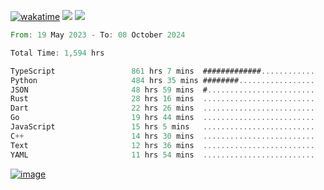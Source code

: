 [![wakatime](https://wakatime.com/badge/user/00eead22-fb14-4dd0-ab8a-3625cafbd50d.svg)](https://wakatime.com/@00eead22-fb14-4dd0-ab8a-3625cafbd50d)
![](https://komarev.com/ghpvc/?username=flatypus)
![](https://pixel.flatypus.me/flatypus?type=tracker)
<!--START_SECTION:waka-->

```rust
From: 19 May 2023 - To: 08 October 2024

Total Time: 1,594 hrs

TypeScript                 861 hrs 7 mins  #############............   53.77 %
Python                     484 hrs 35 mins ########.................   30.26 %
JSON                       48 hrs 59 mins  #........................   03.06 %
Rust                       28 hrs 16 mins  .........................   01.77 %
Dart                       22 hrs 26 mins  .........................   01.40 %
Go                         19 hrs 44 mins  .........................   01.23 %
JavaScript                 15 hrs 5 mins   .........................   00.94 %
C++                        14 hrs 30 mins  .........................   00.91 %
Text                       12 hrs 36 mins  .........................   00.79 %
YAML                       11 hrs 54 mins  .........................   00.74 %
```

<!--END_SECTION:waka-->
[<img alt="image" src="https://github.com/flatypus/flatypus/assets/68029599/0a302dc1-501c-43a0-ae8d-37ec4817f3bd">](https://flatypus.me)

